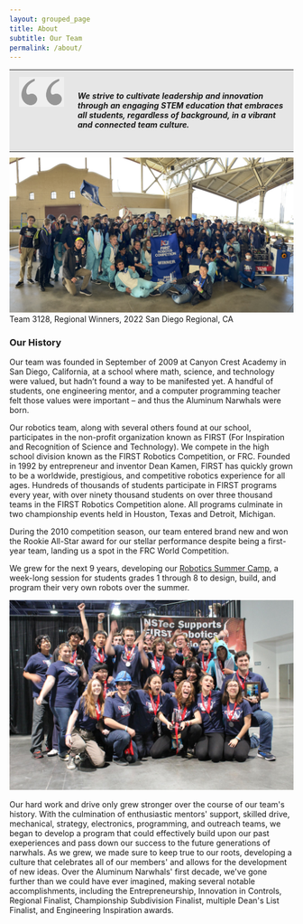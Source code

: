 ```yaml
---
layout: grouped_page
title: About
subtitle: Our Team
permalink: /about/
---
```


<table style="margin: 0px 0px 10px 0px; background: #e6e6e6" width="100%">
  <tr width="100%">
    <td style="vertical-align: top; width: 80px;">
      <img src="/assets/graphics/quote.png" style="margin-right: 10px; margin-left:10px; margin-top:10px; margin-bottom:35px; opacity: .35" />
    </td>
    <td style="vertical-align: top;">
      <h4 style="margin-right: 10px; margin-left:20px; margin-top:35px; margin-bottom:35px">
        <i>
            We strive to cultivate leadership and innovation through an engaging STEM education that embraces all students, regardless of background, in a vibrant and connected team culture.
        </i>
      </h4>
    </td>
  </tr>
</table>

<img src="/assets/page_photos/about/sandiego2022.png" class="centerimage">
Team 3128, Regional Winners, 2022 San Diego Regional, CA

### Our History
Our team was founded in September of 2009 at Canyon Crest Academy in San Diego, California, at a school where math, science, and technology were valued, but hadn’t found a way to be manifested yet. A handful of students, one engineering mentor, and a computer programming teacher felt those values were important – and thus the Aluminum Narwhals were born.

Our robotics team, along with several others found at our school, participates in the non-profit organization known as FIRST (For Inspiration and Recognition of Science and Technology). We compete in the high school division known as the FIRST Robotics Competition, or FRC. Founded in 1992 by entrepreneur and inventor Dean Kamen, FIRST has quickly grown to be a worldwide, prestigious, and competitive robotics experience for all ages. Hundreds of thousands of students participate in FIRST programs every year, with over ninety thousand students on over three thousand teams in the FIRST Robotics Competition alone. All programs culminate in two championship events held in Houston, Texas and Detroit, Michigan.

During the 2010 competition season, our team entered brand new and won the Rookie All-Star award for our stellar performance despite being a first-year team, landing us a spot in the FRC World Competition.

We grew for the next 9 years, developing our [Robotics Summer Camp](/camp/), a week-long session for students grades 1 through 8 to design, build, and program their very own robots over the summer.

<img src="/assets/page_photos/about/vegas2016.jpg" class="leftimage">

Our hard work and drive only grew stronger over the course of our team's history. With the culmination of enthusiastic mentors' support, skilled drive, mechanical, strategy, electronics, programming, and outreach teams, we began to develop a program that could effectively build upon our past exeperiences and pass down our success to the future generations of narwhals. As we grew, we made sure to keep true to our roots, developing a culture that celebrates all of our members' and allows for the development of new ideas. Over the Aluminum Narwhals' first decade, we've gone further than we could have ever imagined, making several notable accomplishments, including the Entrepreneurship, Innovation in Controls, Regional Finalist, Championship Subdivision Finalist, multiple Dean's List Finalist, and Engineering Inspiration awards.
